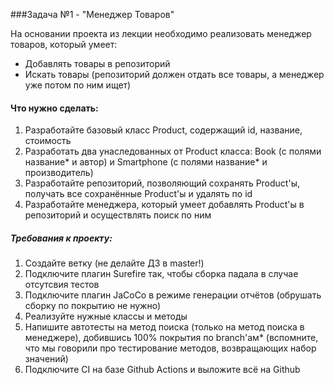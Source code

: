 ###Задача №1 - "Менеджер Товаров"

На основании проекта из лекции необходимо реализовать менеджер товаров, который умеет:

* Добавлять товары в репозиторий
* Искать товары (репозиторий должен отдать все товары, а менеджер уже потом по ним ищет)

#### Что нужно сделать:

1) Разработайте базовый класс Product, содержащий id, название, стоимость
2) Разработать два унаследованных от Product класса: Book (с полями название* и автор) и Smartphone (с полями название* и производитель)
3) Разработайте репозиторий, позволяющий сохранять Product'ы, получать все сохранённые Product'ы и удалять по id
4) Разработайте менеджера, который умеет добавлять Product'ы в репозиторий и осуществлять поиск по ним

##### Требования к проекту:

1. Создайте ветку (не делайте ДЗ в master!)
2. Подключите плагин Surefire так, чтобы сборка падала в случае отсутсвия тестов
3. Подключите плагин JaCoCo в режиме генерации отчётов (обрушать сборку по покрытию не нужно)
4. Реализуйте нужные классы и методы
5. Напишите автотесты на метод поиска (только на метод поиска в менеджере), добившись 100% покрытия по branch'ам* (вспомните, что мы говорили про тестирование методов, возвращающих набор значений)
6. Подключите CI на базе Github Actions и выложите всё на Github
